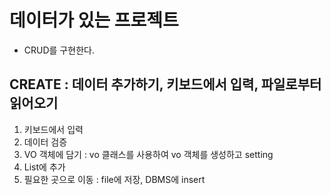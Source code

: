 # 데이터가 있는 프로젝트
* CRUD를 구현한다.
## CREATE : 데이터 추가하기, 키보드에서 입력, 파일로부터 읽어오기
1. 키보드에서 입력
2. 데이터 검증
3. VO 객체에 담기 : vo 클래스를 사용하여 vo 객체를 생성하고 setting
4. List에 추가
5. 필요한 곳으로 이동 : file에 저장, DBMS에 insert